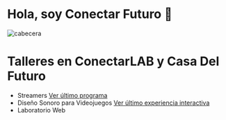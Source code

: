 # Hola, soy Conectar Futuro 👋

![cabecera](https://www.revistaanfibia.com/wp-content/uploads/2020/02/Conectar-Igualdad_01_port.jpg) 

# Talleres en ConectarLAB y Casa Del Futuro
- Streamers [Ver último programa](https://www.youtube.com/watch?v=5-9AbpokrKI)
- Diseño Sonoro para Videojuegos [Ver último experiencia interactiva](https://scratch.mit.edu/projects/932571231/)
- Laboratorio Web
